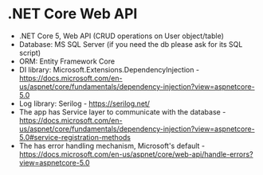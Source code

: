 # .NET Core Web API

- .NET Core 5, Web API  (CRUD operations on User object/table)
- Database: MS SQL Server (if you need the db please ask for its SQL script)  
- ORM: Entity Framework Core
- DI library: Microsoft.Extensions.DependencyInjection - https://docs.microsoft.com/en-us/aspnet/core/fundamentals/dependency-injection?view=aspnetcore-5.0  
- Log library: Serilog - https://serilog.net/  
- The app has Service layer to communicate with the database - https://docs.microsoft.com/en-us/aspnet/core/fundamentals/dependency-injection?view=aspnetcore-5.0#service-registration-methods  
- The has error handling mechanism, Microsoft's default - https://docs.microsoft.com/en-us/aspnet/core/web-api/handle-errors?view=aspnetcore-5.0  
